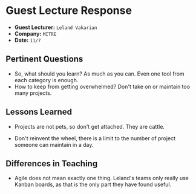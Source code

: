# Guest Lecture Response
* **Guest Lecturer:** `Leland Vakarian`
* **Company:** `MITRE`
* **Date:** `11/7`

## Pertinent Questions
* So, what should you learn? As much as you can. Even one tool from each category is enough.
* How to keep from getting overwhelmed? Don't take on or maintain too many projects.

## Lessons Learned
* Projects are not pets, so don't get attached. They are cattle.

* Don't reinvent the wheel, there is a limit to the number of project someone can maintain in a day.

## Differences in Teaching

* Agile does not mean exactly one thing. Leland's teams only really use Kanban boards, as that is the only part they have found useful.
